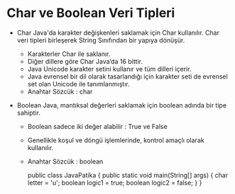 # Char ve Boolean Veri Tipleri
* Char
Java'da karakter değişkenleri saklamak için Char kullanılır. Char veri tipleri birleşerek String Sınıfından bir yapıya dönüşür.

  * Karakterler Char ile saklanır. 
  * Diğer dillere göre Char Java’da 16 bittir. 
  * Java Unicode karakter setini kullanır ve tüm dilleri içerir. 
  * Java evrensel bir dil olarak tasarlandığı için karakter seti de evrensel set olan Unicode ile tanımlanmıştır. 
  * Anahtar Sözcük : char
* Boolean
Java, mantıksal değerleri saklamak için boolean adında bir tipe sahiptir.

  * Boolean sadece iki değer alabilir : True ve False 
  * Genellikle koşul ve döngü işlemlerinde, kontrol amaçlı olarak kullanılır. 
  * Anahtar Sözcük : boolean


    public class JavaPatika {
        public static void main(String[] args) {
            char letter = 'u';
            boolean logic1 = true;
            boolean logic2 = false;
        }
    }